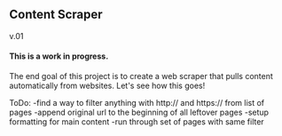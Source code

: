 ## Content Scraper
v.01

#### This is a work in progress.
The end goal of this project is to create a web scraper that pulls content automatically from websites. Let's see how this goes!

ToDo:
-find a way to filter anything with http:// and https:// from list of pages
-append original url to the beginning of all leftover pages
-setup formatting for main content
-run through set of pages with same filter
